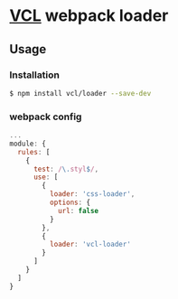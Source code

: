 # [VCL](https://github.com/vcl/vcl/doc) webpack loader

## Usage

### Installation

```sh
$ npm install vcl/loader --save-dev
```

### webpack config

```js
...
module: {
  rules: [
    {
      test: /\.styl$/,
      use: [
        {
          loader: 'css-loader',
          options: {
            url: false
          }
        },
        {
          loader: 'vcl-loader'
        }
      ]
    }
  ]
}
```